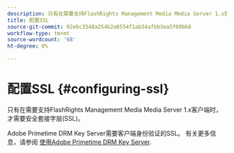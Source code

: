 ```yaml
---
description: 只有在需要支持FlashRights Management Media Media Server 1.x客户端时，才需要安全套接字层(SSL)。
title: 配置SSL
source-git-commit: 02ebc3548a254b2a6554f1ab34afbb3ea5f09bb8
workflow-type: tm+mt
source-wordcount: '68'
ht-degree: 0%

---
```


# 配置SSL {#configuring-ssl}

只有在需要支持FlashRights Management Media Media Server 1.x客户端时，才需要安全套接字层(SSL)。

Adobe Primetime DRM Key Server需要客户端身份验证的SSL。 有关更多信息，请参阅 [使用Adobe Primetime DRM Key Server](../../using-the-drm-key-server/requirements.md).
